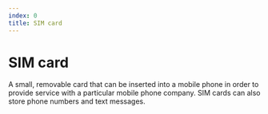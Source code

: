 ```yaml
---
index: 0
title: SIM card
---
```

# SIM card

A small, removable card that can be inserted into a mobile phone in order to provide service with a particular mobile phone company. SIM cards can also store phone numbers and text messages.
